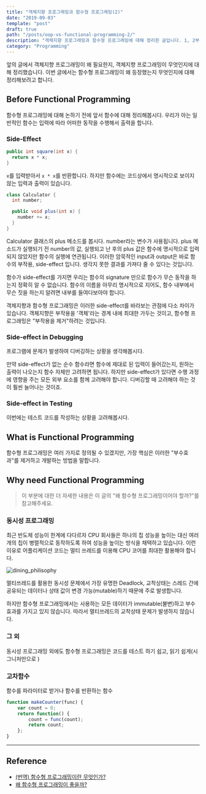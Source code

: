 ```yaml
---
title: "객체지향 프로그래밍과 함수형 프로그래밍(2)"
date: "2019-09-03"
template: "post"
draft: true
path: "/posts/oop-vs-functional-programming-2/"
description: "객체지향 프로그래밍과 함수형 프로그래밍에 대해 정리한 글입니다. 1, 2부로 나뉘어져 있으며 2부인 이 글은 함수형 프로그래밍에 대해 정리하였습니다."
category: "Programming"
---
```


앞의 글에서 객체지향 프로그래밍이 왜 필요한지, 객체지향 프로그래밍이 무엇인지에 대해 정리했습니다. 이번 글에서는 함수형 프로그래밍이 왜 등장했는지 무엇인지에 대해 정리해보려고 합니다.

## Before Functional Programming

함수형 프로그래밍에 대해 논하기 전에 앞서 함수에 대해 정리해봅시다. 우리가 아는 일반적인 함수는 입력에 따라 어떠한 동작을 수행해서 출력을 합니다.

### Side-Effect

```java
public int square(int x) {
  return x * x;
}
```

`x`를 입력받아서 `x * x`를 반환합니다. 하지만 함수에는 코드상에서 명시적으로 보이지 않는 입력과 출력이 있습니다.

```java
class Calculator {
  int number;

  public void plus(int x) {
    number += x;
  }
}
```

Calculator 클래스의 plus 메소드를 봅시다. number라는 변수가 사용됩니다. plus 메소드가 실행되기 전 number의 값, 실행되고 난 후의 plus 값은 함수에 명시적으로 입력되지 않았지만 함수의 실행에 연관됩니다. 이러한 암묵적인 input과 output은 바로 함수의 부작용, side-effect 입니다. 생각지 못한 결과를 가져다 줄 수 있다는 것입니다.

함수가 side-effect를 가지면 우리는 함수의 signature 만으로 함수가 무슨 동작을 하는지 정확히 알 수 없습니다. 함수의 이름을 아무리 명시적으로 지어도, 함수 내부에서 무슨 짓을 하는지 알려면 내부를 들여다보아야 합니다.

객체지향과 함수형 프로그래밍은 이러한 side-effect를 바라보는 관점에 다소 차이가 있습니다. 객체지향은 부작용을 '객체'라는 경계 내에 최대한 가두는 것이고, 함수형 프로그래밍은 "부작용을 제거"하려는 것입니다.

### Side-effect in Debugging

프로그램에 문제가 발생하여 디버깅하는 상황을 생각해봅시다.

만약 side-effect가 없는 순수 함수라면 함수에 제대로 된 입력이 들어갔는지, 원하는 출력이 나오는지 함수 자체만 고려하면 됩니다. 하지만 side-effect가 있다면 수행 과정에 영향을 주는 모든 외부 요소를 함께 고려해야 합니다. 디버깅할 때 고려해야 하는 것이 훨씬 늘어나는 것이죠.

### Side-effect in Testing

이번에는 테스트 코드를 작성하는 상황을 고려해봅시다.

## What is Functional Programming

함수형 프로그래밍은 여러 가지로 정의될 수 있겠지만, 가장 핵심은 이러한 "부수효과"를 제거하고 개발하는 방법을 말합니다.

## Why need Functional Programming

> 이 부분에 대한 더 자세한 내용은 이 글의 "왜 함수형 프로그래밍이어야 할까?"를 참고해주세요.

### 동시성 프로그래밍

최근 반도체 성능이 한계에 다다르자 CPU 회사들은 하나의 칩 성능을 높이는 대신 여러 개의 칩이 병렬적으로 동작하도록 하여 성능을 높이는 방식을 채택하고 있습니다. 이런 이유로 어플리케이션 코드는 멀티 쓰레드를 이용해 CPU 코어를 최대한 활용해야 합니다.

![dining_philisophy](https://t1.daumcdn.net/cfile/tistory/99F8983359CCF05107)

멀티쓰레드를 활용한 동시성 문제에서 가장 유명한 Deadlock, 교착상태는 스레드 간에 공유되는 데이터나 상태 값이 변경 가능(mutable)하기 때문에 주로 발생합니다.

하지만 함수형 프로그래밍에서는 사용하는 모든 데이터가 immutable(불변)하고 부수 효과를 가지고 있지 않습니다. 따라서 멀티쓰레드의 교착상태 문제가 발생하지 않습니다.

### 그 외

동시성 프로그래밍 외에도 함수형 프로그래밍은 코드를 테스트 하기 쉽고, 읽기 쉽게(시그니처만으로 )

### 고차함수

함수를 파라미터로 받거나 함수를 반환하는 함수

```js
function makeCounter(func) {
    var count = 0;
    return function() {
        count = func(count);
        return count;
    };
}
```

---

## Reference

-   [(번역) 함수형 프로그래밍이란 무엇인가?](https://medium.com/@jooyunghan/%ED%95%A8%EC%88%98%ED%98%95-%ED%94%84%EB%A1%9C%EA%B7%B8%EB%9E%98%EB%B0%8D%EC%9D%B4%EB%9E%80-%EB%AC%B4%EC%97%87%EC%9D%B8%EA%B0%80-fab4e960d263)
-   [왜 함수형 프로그래밍이 좋을까?](http://ruaa.me/why-functional-matters/)
